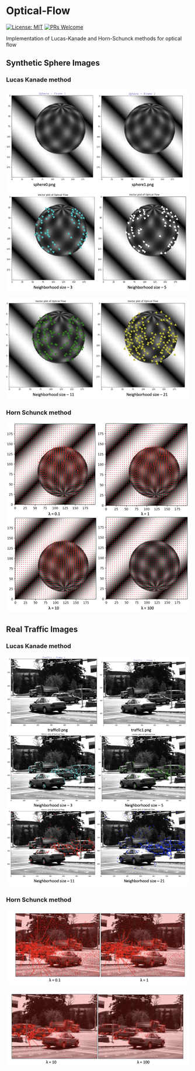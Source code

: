 # Optical-Flow

[![License: MIT](https://img.shields.io/badge/License-MIT-green.svg)](https://opensource.org/licenses/MIT)  [![PRs Welcome](https://img.shields.io/badge/PRs-welcome-brightgreen.svg?style=flat-square)](http://makeapullrequest.com) 

Implementation of Lucas-Kanade and Horn-Schunck methods for optical flow

## Synthetic Sphere Images

### Lucas Kanade method

![Lucas-1](https://github.com/gandalf1819/Optical-Flow/blob/master/Results/Lucas-1.png)

![Lucas-2](https://github.com/gandalf1819/Optical-Flow/blob/master/Results/Lucas-2.png)

### Horn Schunck method

![Horn-1](https://github.com/gandalf1819/Optical-Flow/blob/master/Results/Horn-1.png)

## Real Traffic Images

### Lucas Kanade method

![Lucas-3](https://github.com/gandalf1819/Optical-Flow/blob/master/Results/Lucas-3.png)

### Horn Schunck method

![Horn-2](https://github.com/gandalf1819/Optical-Flow/blob/master/Results/Horn-2.png)

![Horn-3](https://github.com/gandalf1819/Optical-Flow/blob/master/Results/Horn-3.png)
